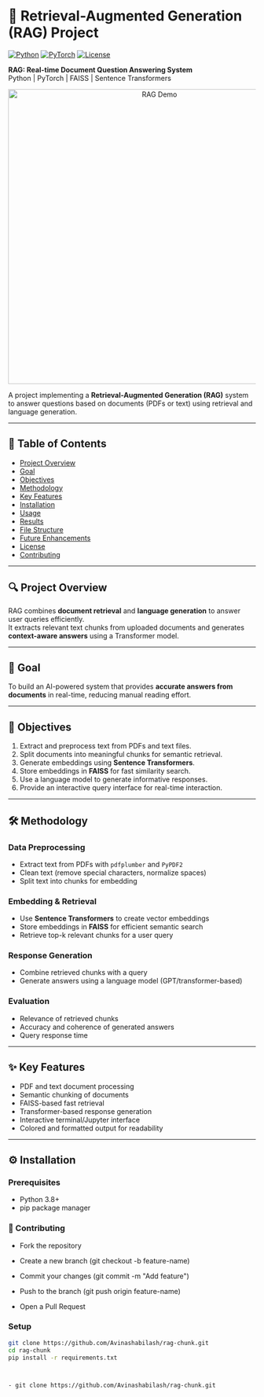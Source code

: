 # 🧠 Retrieval-Augmented Generation (RAG) Project

[![Python](https://img.shields.io/badge/python-3.8+-blue?logo=python)](https://www.python.org/) 
[![PyTorch](https://img.shields.io/badge/PyTorch-1.15-red?logo=pytorch)](https://pytorch.org/) 
[![License](https://img.shields.io/badge/license-MIT-green)](LICENSE)

**RAG: Real-time Document Question Answering System**  
Python | PyTorch | FAISS | Sentence Transformers

<p align="center">
  <img src="assets/rag_demo.gif" alt="RAG Demo" width="600"/>
</p>

A project implementing a **Retrieval-Augmented Generation (RAG)** system to answer questions based on documents (PDFs or text) using retrieval and language generation.

---

## 📖 Table of Contents
- [Project Overview](#project-overview)  
- [Goal](#goal)  
- [Objectives](#objectives)  
- [Methodology](#methodology)  
- [Key Features](#key-features)  
- [Installation](#installation)  
- [Usage](#usage)  
- [Results](#results)  
- [File Structure](#file-structure)  
- [Future Enhancements](#future-enhancements)  
- [License](#license)  
- [Contributing](#contributing)  

---

## 🔍 Project Overview
RAG combines **document retrieval** and **language generation** to answer user queries efficiently.  
It extracts relevant text chunks from uploaded documents and generates **context-aware answers** using a Transformer model.

---

## 🎯 Goal
To build an AI-powered system that provides **accurate answers from documents** in real-time, reducing manual reading effort.

---

## 📝 Objectives
1. Extract and preprocess text from PDFs and text files.  
2. Split documents into meaningful chunks for semantic retrieval.  
3. Generate embeddings using **Sentence Transformers**.  
4. Store embeddings in **FAISS** for fast similarity search.  
5. Use a language model to generate informative responses.  
6. Provide an interactive query interface for real-time interaction.

---

## 🛠️ Methodology

### Data Preprocessing
- Extract text from PDFs with `pdfplumber` and `PyPDF2`  
- Clean text (remove special characters, normalize spaces)  
- Split text into chunks for embedding

### Embedding & Retrieval
- Use **Sentence Transformers** to create vector embeddings  
- Store embeddings in **FAISS** for efficient semantic search  
- Retrieve top-k relevant chunks for a user query

### Response Generation
- Combine retrieved chunks with a query  
- Generate answers using a language model (GPT/transformer-based)  

### Evaluation
- Relevance of retrieved chunks  
- Accuracy and coherence of generated answers  
- Query response time  

---

## ✨ Key Features
- PDF and text document processing  
- Semantic chunking of documents  
- FAISS-based fast retrieval  
- Transformer-based response generation  
- Interactive terminal/Jupyter interface  
- Colored and formatted output for readability  

---

## ⚙️ Installation

### Prerequisites
- Python 3.8+  
- pip package manager
  
### 🤝 Contributing

- Fork the repository

- Create a new branch (git checkout -b feature-name)

- Commit your changes (git commit -m "Add feature")

- Push to the branch (git push origin feature-name)

- Open a Pull Request
### Setup
```bash
git clone https://github.com/Avinashabilash/rag-chunk.git
cd rag-chunk
pip install -r requirements.txt



- git clone https://github.com/Avinashabilash/rag-chunk.git
